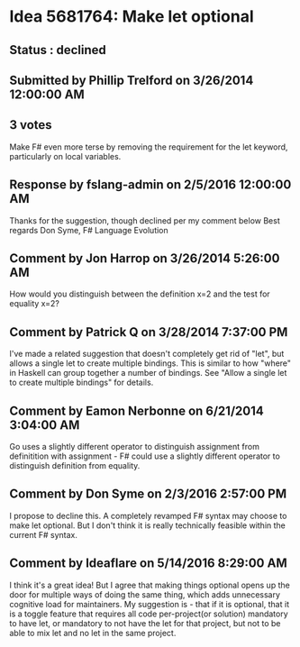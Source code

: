 # Idea 5681764: Make let optional #

## Status : declined

## Submitted by Phillip Trelford on 3/26/2014 12:00:00 AM

## 3 votes

Make F# even more terse by removing the requirement for the let keyword, particularly on local variables.

## Response by fslang-admin on 2/5/2016 12:00:00 AM

Thanks for the suggestion, though declined per my comment below
Best regards
Don Syme, F# Language Evolution


## Comment by Jon Harrop on 3/26/2014 5:26:00 AM

How would you distinguish between the definition x=2 and the test for equality x=2?

## Comment by Patrick Q on 3/28/2014 7:37:00 PM

I've made a related suggestion that doesn't completely get rid of "let", but allows a single let to create multiple bindings. This is similar to how "where" in Haskell can group together a number of bindings. See "Allow a single let to create multiple bindings" for details.

## Comment by Eamon Nerbonne on 6/21/2014 3:04:00 AM

Go uses a slightly different operator to distinguish assignment from definitition with assignment - F# could use a slightly different operator to distinguish definition from equality.

## Comment by Don Syme on 2/3/2016 2:57:00 PM

I propose to decline this. A completely revamped F# syntax may choose to make let optional. But I don't think it is really technically feasible within the current F# syntax.

## Comment by Ideaflare on 5/14/2016 8:29:00 AM

I think it's a great idea!
But I agree that making things optional opens up the door for multiple ways of doing the same thing, which adds unnecessary cognitive load for maintainers.
My suggestion is - that if it is optional, that it is a toggle feature that requires all code per-project(or solution) mandatory to have let, or mandatory to not have the let for that project, but not to be able to mix let and no let in the same project.
